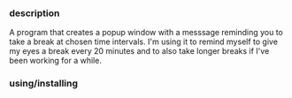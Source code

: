 ### description 
A program that creates a popup window with a messsage reminding you to take a break at chosen time intervals. I'm using it to remind myself to give my eyes a break every 20 minutes and to also take longer breaks if I've been working for a while. 

### using/installing

